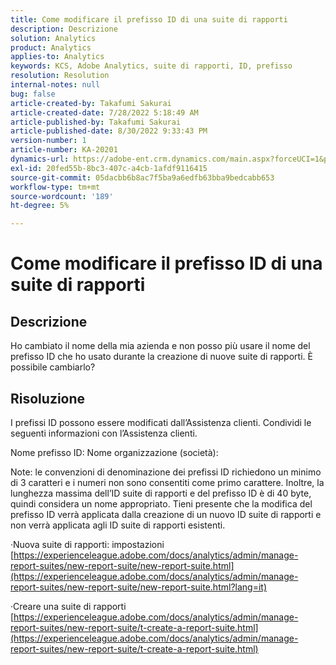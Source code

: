```yaml
---
title: Come modificare il prefisso ID di una suite di rapporti
description: Descrizione
solution: Analytics
product: Analytics
applies-to: Analytics
keywords: KCS, Adobe Analytics, suite di rapporti, ID, prefisso
resolution: Resolution
internal-notes: null
bug: false
article-created-by: Takafumi Sakurai
article-created-date: 7/28/2022 5:18:49 AM
article-published-by: Takafumi Sakurai
article-published-date: 8/30/2022 9:33:43 PM
version-number: 1
article-number: KA-20201
dynamics-url: https://adobe-ent.crm.dynamics.com/main.aspx?forceUCI=1&pagetype=entityrecord&etn=knowledgearticle&id=373311bf-340e-ed11-82e5-000d3a379369
exl-id: 20fed55b-8bc3-407c-a4cb-1afdf9116415
source-git-commit: 05dacbb6b8ac7f5ba9a6edfb63bba9bedcabb653
workflow-type: tm+mt
source-wordcount: '189'
ht-degree: 5%

---
```


# Come modificare il prefisso ID di una suite di rapporti

## Descrizione

Ho cambiato il nome della mia azienda e non posso più usare il nome del prefisso ID che ho usato durante la creazione di nuove suite di rapporti. È possibile cambiarlo?

## Risoluzione


I prefissi ID possono essere modificati dall’Assistenza clienti. Condividi le seguenti informazioni con l’Assistenza clienti.

Nome prefisso ID: Nome organizzazione (società):

Note: le convenzioni di denominazione dei prefissi ID richiedono un minimo di 3 caratteri e i numeri non sono consentiti come primo carattere. Inoltre, la lunghezza massima dell’ID suite di rapporti e del prefisso ID è di 40 byte, quindi considera un nome appropriato. Tieni presente che la modifica del prefisso ID verrà applicata dalla creazione di un nuovo ID suite di rapporti e non verrà applicata agli ID suite di rapporti esistenti.

·Nuova suite di rapporti: impostazioni
[https://experienceleague.adobe.com/docs/analytics/admin/manage-report-suites/new-report-suite/new-report-suite.html](https://experienceleague.adobe.com/docs/analytics/admin/manage-report-suites/new-report-suite/new-report-suite.html?lang=it)

·Creare una suite di rapporti
[https://experienceleague.adobe.com/docs/analytics/admin/manage-report-suites/new-report-suite/t-create-a-report-suite.html](https://experienceleague.adobe.com/docs/analytics/admin/manage-report-suites/new-report-suite/t-create-a-report-suite.html)
